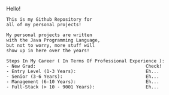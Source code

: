 Hello!

	This is my Github Repository for
	all of my personal projects!
	
	My personal projects are written
	with the Java Programming Language,
	but not to worry, more stuff will
	show up in here over the years!
	
	Steps In My Career ( In Terms Of Professional Experience ):
	- New Grad: 										Check!
	- Entry Level (1-3 Years): 							Eh...
	- Senior (3-6 Years):								Eh...
	- Management (6-10 Years):							Eh...
	- Full-Stack (> 10 - 9001 Years):					Eh...
	
	
	